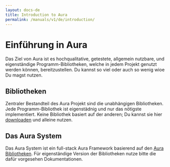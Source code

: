 ```yaml
---
layout: docs-de
title: Introduction to Aura
permalink: /manuals/v1/de/introduction/
---
```


# Einführung in Aura

Das Ziel von Aura ist es hochqualitative, getestete, allgemein nutzbare,
und eigenständige Programm-Bibliotheken, welche in jedem Projekt
genutzt werden können, bereitzustellen.
Du kannst so viel oder auch so wenig wioe Du magst nutzen.

## Bibliotheken

Zentraler Bestandteil des Aura Projekt sind die unabhängigen Bibliotheken.
Jede Programm-Bibliothek ist eigenstädnig und nur das nötigste implementiert.
Keine Bibliothek basiert auf der anderen; Du kannst sie hier
[downloaden](http://auraphp.com/packages) und alleine nutzen.

## Das Aura System

Das Aura System ist ein full-stack Aura Framework basierend auf den
[Aura Bibliotheken](http://auraphp.com/packages). Für eigenständige
Version der Bibliotheken nutze bitte die dafür vorgesehen Dokumentationen.
